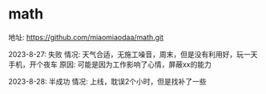 # math

地址: https://github.com/miaomiaodaa/math.git

2023-8-27: 失败
情况: 天气合适，无施工噪音，周末，但是没有利用好，玩一天手机，开个夜车
原因: 可能是因为工作影响了心情，屏蔽xx的能力

2023-8-28: 半成功
情况: 上线，耽误2个小时，但是找补了一些
